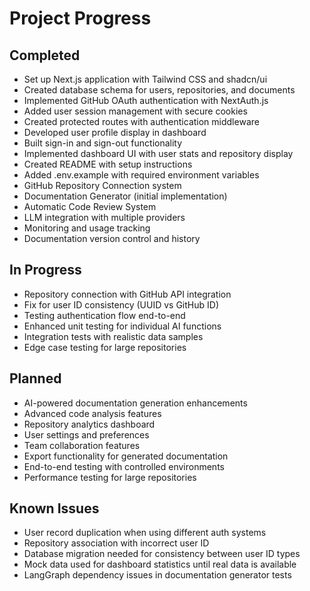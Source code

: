 # Project Progress

## Completed
- Set up Next.js application with Tailwind CSS and shadcn/ui
- Created database schema for users, repositories, and documents
- Implemented GitHub OAuth authentication with NextAuth.js
- Added user session management with secure cookies
- Created protected routes with authentication middleware
- Developed user profile display in dashboard
- Built sign-in and sign-out functionality
- Implemented dashboard UI with user stats and repository display
- Created README with setup instructions
- Added .env.example with required environment variables
- GitHub Repository Connection system
- Documentation Generator (initial implementation)
- Automatic Code Review System
- LLM integration with multiple providers
- Monitoring and usage tracking
- Documentation version control and history

## In Progress
- Repository connection with GitHub API integration
- Fix for user ID consistency (UUID vs GitHub ID)
- Testing authentication flow end-to-end
- Enhanced unit testing for individual AI functions
- Integration tests with realistic data samples
- Edge case testing for large repositories

## Planned
- AI-powered documentation generation enhancements
- Advanced code analysis features
- Repository analytics dashboard
- User settings and preferences
- Team collaboration features
- Export functionality for generated documentation
- End-to-end testing with controlled environments
- Performance testing for large repositories

## Known Issues
- User record duplication when using different auth systems
- Repository association with incorrect user ID
- Database migration needed for consistency between user ID types
- Mock data used for dashboard statistics until real data is available
- LangGraph dependency issues in documentation generator tests
